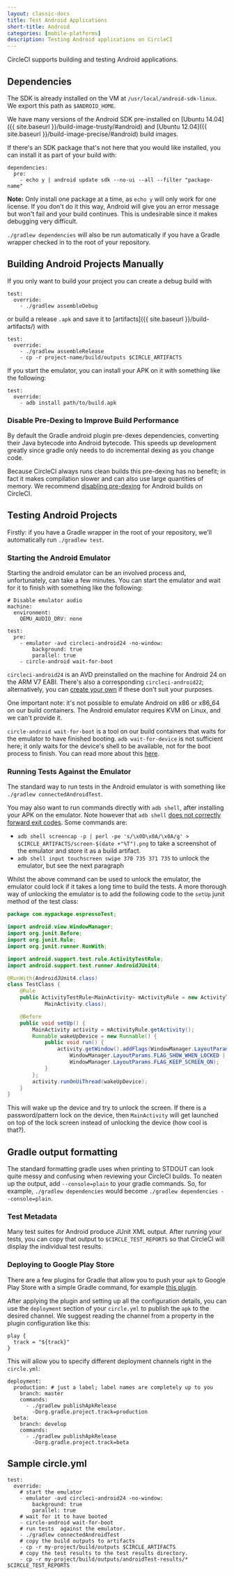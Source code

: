 ```yaml
---
layout: classic-docs
title: Test Android Applications
short-title: Android
categories: [mobile-platforms]
description: Testing Android applications on CircleCI
---
```


CircleCI supports building and testing Android applications.

## Dependencies

The SDK is already installed on the VM at `/usr/local/android-sdk-linux`. We export
this path as `$ANDROID_HOME`.

We have many versions of the Android SDK pre-installed on [Ubuntu 14.04]({{ site.baseurl }}/build-image-trusty/#android) and [Ubuntu 12.04]({{ site.baseurl }}/build-image-precise/#android) build images.

If there's an SDK package that's not here that you would like
installed, you can install it as part of your build with:

```
dependencies:
  pre:
    - echo y | android update sdk --no-ui --all --filter "package-name"
```

**Note:**
Only install one package at a time, as `echo y` will only work for one license. 
If you don't do it this way, Android will give you an error message but won't 
fail and your build continues. This is undesirable since it makes debugging 
very difficult.

`./gradlew dependencies` will also be run automatically if you have a
Gradle wrapper checked in to the root of your repository.

## Building Android Projects Manually

If you only want to build your project you can create a debug build with

```
test:
  override:
    - ./gradlew assembleDebug
```

or build a release `.apk` and save it to [artifacts]({{ site.baseurl }}/build-artifacts/) with

```
test:
  override:
    - ./gradlew assembleRelease
    - cp -r project-name/build/outputs $CIRCLE_ARTIFACTS
```

If you start the emulator, you can install your APK on it with something like 
the following:

```
test:
  override:
    - adb install path/to/build.apk
```


### Disable Pre-Dexing to Improve Build Performance

By default the Gradle android plugin pre-dexes dependencies,
converting their Java bytecode into Android bytecode. This speeds up
development greatly since gradle only needs to do incremental dexing
as you change code.

Because CircleCI always runs clean builds this pre-dexing has no
benefit; in fact it makes compilation slower and can also use large
quantities of memory.  We recommend
[disabling pre-dexing][disable-pre-dexing] for Android builds on
CircleCI.

[disable-pre-dexing]: http://www.littlerobots.nl/blog/disable-android-pre-dexing-on-ci-builds/

## Testing Android Projects

Firstly: if you have a Gradle wrapper in the root of your repository,
we'll automatically run `./gradlew test`.

### Starting the Android Emulator

Starting the android emulator can be an involved process and, unfortunately, can take
a few minutes. You can start the emulator and wait for it to finish with something like
the following:

```
# Disable emulator audio
machine:
  environment:
    QEMU_AUDIO_DRV: none

test:
  pre:
    - emulator -avd circleci-android24 -no-window:
        background: true
        parallel: true
    - circle-android wait-for-boot
```

`circleci-android24` is an AVD preinstalled on the machine for Android 24 on the ARM V7 EABI.
There's also a corresponding `circleci-android22`; alternatively, you can
[create your own][create-avd] if these don't suit your purposes.

[create-avd]: https://developer.android.com/tools/devices/managing-avds-cmdline.html#AVDCmdLine

One important note: it's not possible to emulate Android on x86 or
x86_64 on our build containers. The Android emulator requires KVM on
Linux, and we can't provide it.

`circle-android wait-for-boot` is a tool on our build containers that waits for the emulator
to have finished booting. `adb wait-for-device` is not sufficient here; it only waits
for the device's shell to be available, not for the boot process to finish. You can read more about
this [here][starting-emulator].

[starting-emulator]:https://devmaze.wordpress.com/2011/12/12/starting-and-stopping-android-emulators/


### Running Tests Against the Emulator

The standard way to run tests in the Android emulator is with
something like `./gradlew connectedAndroidTest`.

You may also want to run commands directly with `adb shell`, after
installing your APK on the emulator. Note however that `adb shell`
[does not correctly forward exit codes][adb-shell-bug]. Some commands are:

- `adb shell screencap -p | perl -pe 's/\x0D\x0A/\x0A/g' > $CIRCLE_ARTIFACTS/screen-$(date +"%T").png`
  to take a screenshot of the emulator and store it as a build artifact.
- `adb shell input touchscreen swipe 370 735 371 735` to unlock the emulator, but see the
  next paragraph


Whilst the above command can be used to unlock the emulator, the emulator
could lock if it takes a long time to build the tests. A more thorough
way of unlocking the emulator is to add the following code to the `setUp`
junit method of the test class:

```java
package com.mypackage.espressoTest;

import android.view.WindowManager;
import org.junit.Before;
import org.junit.Rule;
import org.junit.runner.RunWith;

import android.support.test.rule.ActivityTestRule;
import android.support.test.runner.AndroidJUnit4;

@RunWith(AndroidJUnit4.class)
class TestClass {
    @Rule
    public ActivityTestRule<MainActivity> mActivityRule = new ActivityTestRule<>(
            MainActivity.class);

    @Before
    public void setUp() {
        MainActivity activity = mActivityRule.getActivity();
        Runnable wakeUpDevice = new Runnable() {
            public void run() {
                activity.getWindow().addFlags(WindowManager.LayoutParams.FLAG_TURN_SCREEN_ON |
                    WindowManager.LayoutParams.FLAG_SHOW_WHEN_LOCKED |
                    WindowManager.LayoutParams.FLAG_KEEP_SCREEN_ON);
            }
        };
        activity.runOnUiThread(wakeUpDevice);
    }
}
```

This will wake up the device and try to unlock the screen. If there is a password/pattern lock on the device, then `MainActivity` will get launched on top of the lock screen instead of unlocking the device (how cool is that?).

[adb-shell-bug]: https://code.google.com/p/android/issues/detail?id=3254

## Gradle output formatting

The standard formatting gradle uses when printing to STDOUT can look quite messy and confusing when reviewing your CircleCI builds. To neaten up the output, add `--console=plain` to your gradle commands. So, for example, `./gradlew dependencies` would become `./gradlew dependencies --console=plain`.

### Test Metadata

Many test suites for Android produce JUnit XML output. After running your tests,
you can copy that output to `$CIRCLE_TEST_REPORTS` so that CircleCI will display
the individual test results.

### Deploying to Google Play Store

There are a few plugins for Gradle that allow you to push your `apk` to
Google Play Store with a simple Gradle command, for example [this plugin](https://github.com/Triple-T/gradle-play-publisher).

After applying the plugin and setting up all the configuration details,
you can use the `deployment` section of your `circle.yml` to publish the
`apk` to the desired channel. We suggest reading the channel from
a property in the plugin configuration like this:

```
play {
  track = "${track}"
}
```

This will allow you to specify different deployment channels right in
the `circle.yml`:

```
deployment:
  production: # just a label; label names are completely up to you
    branch: master
    commands:
      - ./gradlew publishApkRelease
        -Dorg.gradle.project.track=production
  beta:
    branch: develop
    commands:
      - ./gradlew publishApkRelease
        -Dorg.gradle.project.track=beta
```

## Sample circle.yml

```
test:
  override:
    # start the emulator
    - emulator -avd circleci-android24 -no-window:
        background: true
        parallel: true
    # wait for it to have booted
    - circle-android wait-for-boot
    # run tests  against the emulator.
    - ./gradlew connectedAndroidTest
    # copy the build outputs to artifacts
    - cp -r my-project/build/outputs $CIRCLE_ARTIFACTS
    # copy the test results to the test results directory.
    - cp -r my-project/build/outputs/androidTest-results/* $CIRCLE_TEST_REPORTS
```
